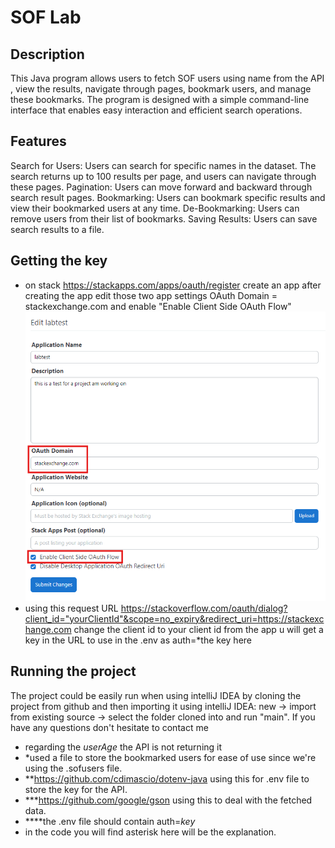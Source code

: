 # SOF Lab

## Description

This Java program allows users to fetch SOF users using name from the API ,
view the results, navigate through pages, bookmark users, 
and manage these bookmarks. The program is designed with a simple 
command-line interface that enables easy interaction and efficient 
search operations.

## Features

Search for Users: Users can search for specific names in the dataset. The search returns up to 100 results per page, and users can navigate through these pages.
Pagination: Users can move forward and backward through search result pages.
Bookmarking: Users can bookmark specific results and view their bookmarked users at any time.
De-Bookmarking: Users can remove users from their list of bookmarks.
Saving Results: Users can save search results to a file.

## Getting the key
* on stack https://stackapps.com/apps/oauth/register create an app after creating the app edit those two app settings
OAuth Domain = stackexchange.com and enable "Enable Client Side OAuth Flow"
![img_2.png](img_2.png)
* using this request URL https://stackoverflow.com/oauth/dialog?client_id="yourClientId"&scope=no_expiry&redirect_uri=https://stackexchange.com
change the client id to your client id from the app u will get a key in the URL to use in the .env as auth=*the key here
## Running the project

The project could be easily run when using intelliJ IDEA by cloning
the project from github and then importing it using intelliJ IDEA:
new -> import from existing source -> select the folder cloned into and run "main".
If you have any questions don't hesitate to contact me

* regarding the *userAge* the API is not returning it 
* *used a file to store the bookmarked users for ease of use since we're using the .sofusers file.
*  **https://github.com/cdimascio/dotenv-java using this for .env file to store the key for the API.
* ***https://github.com/google/gson using this to deal with the fetched data.
* ****the .env file should contain auth=*key* 
* in the code you will find asterisk here will be the explanation.

